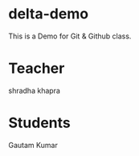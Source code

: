 # delta-demo

This is a Demo for Git &amp; Github class.

# Teacher

shradha khapra

# Students

Gautam Kumar
